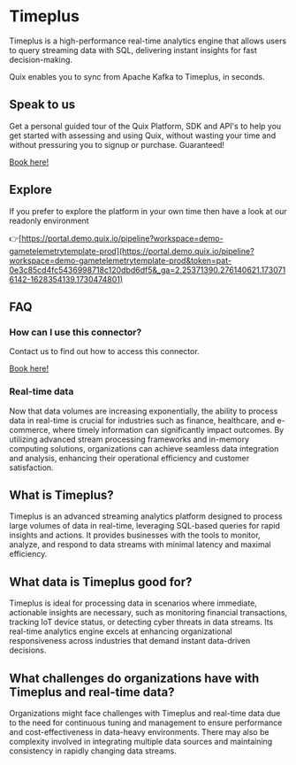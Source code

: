 <!-- START MARKDOWN -->
<!--[tech-name]-->
# Timeplus

<!--[ai-blurb-about-tech]-->
Timeplus is a high-performance real-time analytics engine that allows users to query streaming data with SQL, delivering instant insights for fast decision-making.

Quix enables you to sync from Apache Kafka <span id="to_or_from">to</span> <span id="techname">Timeplus</span>, in seconds.

## Speak to us

Get a personal guided tour of the Quix Platform, SDK and API's to help you get started with assessing and using Quix, without wasting your time and without pressuring you to signup or purchase. Guaranteed!

[Book here!](https://quix.io/book-a-demo)

## Explore

If you prefer to explore the platform in your own time then have a look at our readonly environment

👉[https://portal.demo.quix.io/pipeline?workspace=demo-gametelemetrytemplate-prod](https://portal.demo.quix.io/pipeline?workspace=demo-gametelemetrytemplate-prod&token=pat-0e3c85cd4fc5436998718c120dbd6df5&_ga=2.25371390.276140621.1730716142-1628354139.1730474801)

## FAQ 

### How can I use this connector?

Contact us to find out how to access this connector.

[Book here!](https://quix.io/book-a-demo)

### Real-time data

Now that data volumes are increasing exponentially, the ability to process data in real-time is crucial for industries such as finance, healthcare, and e-commerce, where timely information can significantly impact outcomes. By utilizing advanced stream processing frameworks and in-memory computing solutions, organizations can achieve seamless data integration and analysis, enhancing their operational efficiency and customer satisfaction.

## What is <span id="techname">Timeplus</span>?

<!--[tech-seo-text]-->
Timeplus is an advanced streaming analytics platform designed to process large volumes of data in real-time, leveraging SQL-based queries for rapid insights and actions. It provides businesses with the tools to monitor, analyze, and respond to data streams with minimal latency and maximal efficiency.

## What data is <span id="techname">Timeplus</span> good for?

<!--[tech-data-seo-text]-->
Timeplus is ideal for processing data in scenarios where immediate, actionable insights are necessary, such as monitoring financial transactions, tracking IoT device status, or detecting cyber threats in data streams. Its real-time analytics engine excels at enhancing organizational responsiveness across industries that demand instant data-driven decisions.

## What challenges do organizations have with <span id="techname">Timeplus</span> and real-time data?

<!--[tech-challenges-seo-text]-->
Organizations might face challenges with Timeplus and real-time data due to the need for continuous tuning and management to ensure performance and cost-effectiveness in data-heavy environments. There may also be complexity involved in integrating multiple data sources and maintaining consistency in rapidly changing data streams.
<!-- END MARKDOWN -->